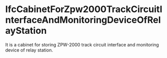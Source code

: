 IfcCabinetForZpw2000TrackCircuitInterfaceAndMonitoringDeviceOfRelayStation
==========================================================================
It is a cabinet for storing ZPW-2000 track circuit interface and monitoring
device of relay station.



